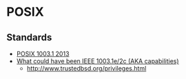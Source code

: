# POSIX

## Standards


* [POSIX 1003.1 2013](http://pubs.opengroup.org/onlinepubs/9699919799/)
* [What could have been IEEE 1003.1e/2c (AKA capabilities)](http://wt.tuxomania.net/publications/posix.1e/download.html)
  * <http://www.trustedbsd.org/privileges.html>

